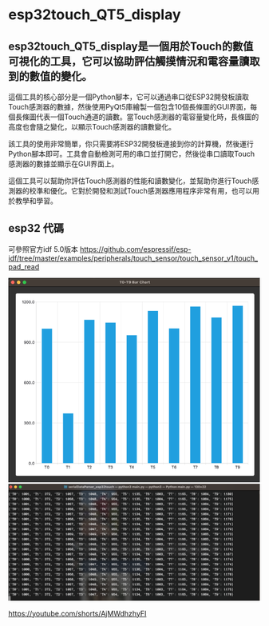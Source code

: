 # esp32touch_QT5_display
## esp32touch_QT5_display是一個用於Touch的數值可視化的工具，它可以協助評估觸摸情況和電容量讀取到的數值的變化。

這個工具的核心部分是一個Python腳本，它可以通過串口從ESP32開發板讀取Touch感測器的數據，然後使用PyQt5庫繪製一個包含10個長條圖的GUI界面，每個長條圖代表一個Touch通道的讀數。當Touch感測器的電容量變化時，長條圖的高度也會隨之變化，以顯示Touch感測器的讀數變化。

該工具的使用非常簡單，你只需要將ESP32開發板連接到你的計算機，然後運行Python腳本即可。工具會自動檢測可用的串口並打開它，然後從串口讀取Touch感測器的數據並顯示在GUI界面上。

這個工具可以幫助你評估Touch感測器的性能和讀數變化，並幫助你進行Touch感測器的校準和優化。它對於開發和測試Touch感測器應用程序非常有用，也可以用於教學和學習。

## esp32 代碼
可參照官方idf 5.0版本
https://github.com/espressif/esp-idf/tree/master/examples/peripherals/touch_sensor/touch_sensor_v1/touch_pad_read

![iamge](https://github.com/Oliver0804/esp32touch_QT5_display/blob/main/%E6%88%AA%E5%9C%96%202023-04-12%20%E4%B8%8B%E5%8D%881.44.57.png)
![iamge](https://github.com/Oliver0804/esp32touch_QT5_display/blob/main/%E6%88%AA%E5%9C%96%202023-04-12%20%E4%B8%8B%E5%8D%881.45.25.png)

https://youtube.com/shorts/AjMWdhzhyFI
